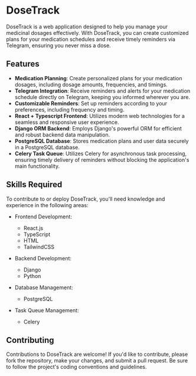 # DoseTrack

DoseTrack is a web application designed to help you manage your medicinal dosages effectively. With DoseTrack, you can create customized plans for your medication schedules and receive timely reminders via Telegram, ensuring you never miss a dose.

## Features

- **Medication Planning**: Create personalized plans for your medication dosages, including dosage amounts, frequencies, and timings.
- **Telegram Integration**: Receive reminders and alerts for your medication schedule directly on Telegram, keeping you informed wherever you are.
- **Customizable Reminders**: Set up reminders according to your preferences, including frequency and timing.
- **React + Typescript Frontend**: Utilizes modern web technologies for a seamless and responsive user experience.
- **Django ORM Backend**: Employs Django's powerful ORM for efficient and robust backend data manipulation.
- **PostgreSQL Database**: Stores medication plans and user data securely in a PostgreSQL database.
- **Celery Task Queue**: Utilizes Celery for asynchronous task processing, ensuring timely delivery of reminders without blocking the application's main functionality.

## Skills Required

To contribute to or deploy DoseTrack, you'll need knowledge and experience in the following areas:

- Frontend Development:
  - React.js
  - TypeScript
  - HTML
  - TailwindCSS

- Backend Development:
  - Django
  - Python

- Database Management:
  - PostgreSQL

- Task Queue Management:
  - Celery

## Contributing

Contributions to DoseTrack are welcome! If you'd like to contribute, please fork the repository, make your changes, and submit a pull request. Be sure to follow the project's coding conventions and guidelines.

